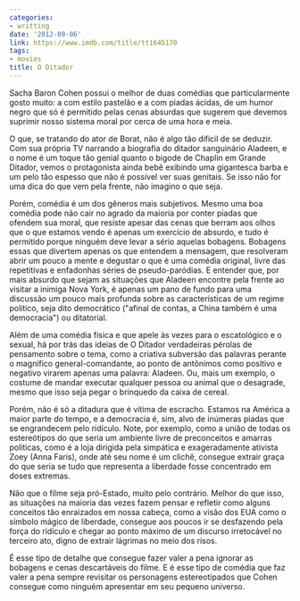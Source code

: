 ```yaml
---
categories:
- writting
date: '2012-09-06'
link: https://www.imdb.com/title/tt1645170
tags:
- movies
title: O Ditador
---
```


Sacha Baron Cohen possui o melhor de duas comédias que particularmente gosto muito: a com estilo pastelão e a com piadas ácidas, de um humor negro que só é permitido pelas cenas absurdas que sugerem que devemos suprimir nosso sistema moral por cerca de uma hora e meia.

O que, se tratando do ator de Borat, não é algo tão difícil de se deduzir. Com sua própria TV narrando a biografia do ditador sanguinário Aladeen, e o nome é um toque tão genial quanto o bigode de Chaplin em Grande Ditador, vemos o protagonista ainda bebê exibindo uma gigantesca barba e um pelo tão espesso que não é possível ver suas genitais. Se isso não for uma dica do que vem pela frente, não imagino o que seja.

Porém, comédia é um dos gêneros mais subjetivos. Mesmo uma boa comédia pode não cair no agrado da maioria por conter piadas que ofendem sua moral, que resiste apesar das cenas que berram aos olhos que o que estamos vendo é apenas um exercício de absurdo, e tudo é permitido porque ninguém deve levar a sério aquelas bobagens. Bobagens essas que divertem apenas os que entendem a mensagem, que resolveram abrir um pouco a mente e degustar o que é uma comédia original, livre das repetitivas e enfadonhas séries de pseudo-paródias. E entender que, por mais absurdo que sejam as situações que Aladeen encontre pela frente ao visitar a inimiga Nova York, é apenas um pano de fundo para uma discussão um pouco mais profunda sobre as características de um regime político, seja dito democrático ("afinal de contas, a China também é uma democracia") ou ditatorial.

Além de uma comédia física e que apele às vezes para o escatológico e o sexual, há por trás das ideias de O Ditador verdadeiras pérolas de pensamento sobre o tema, como a criativa subversão das palavras perante o magnífico general-comandante, ao ponto de antônimos como positivo e negativo virarem apenas uma palavra: Aladeen. Ou, mais um exemplo, o costume de mandar executar qualquer pessoa ou animal que o desagrade, mesmo que isso seja pegar o brinquedo da caixa de cereal.

Porém, não é só a ditadura que é vítima de escracho. Estamos na América a maior parte do tempo, e a democracia é, sim, alvo de inúmeras piadas que se engrandecem pelo ridículo. Note, por exemplo, como a união de todas os estereótipos do que seria um ambiente livre de preconceitos e amarras políticas, como é a loja dirigida pela simpática e exageradamente ativista Zoey (Anna Faris), onde até seu nome é um clichê, consegue extrair graça do que seria se tudo que representa a liberdade fosse concentrado em doses extremas.

Não que o filme seja pró-Estado, muito pelo contrário. Melhor do que isso, as situações na maioria das vezes fazem pensar e refletir como alguns conceitos tão enraizados em nossa cabeça, como a visão dos EUA como o símbolo mágico de liberdade, consegue aos poucos ir se desfazendo pela força do ridículo e chegar ao ponto máximo de um discurso irretocável no terceiro ato, digno de extrair lágrimas no meio dos risos.

É esse tipo de detalhe que consegue fazer valer a pena ignorar as bobagens e cenas descartáveis do filme. E é esse tipo de comédia que faz valer a pena sempre revisitar os personagens estereotipados que Cohen consegue como ninguém apresentar em seu pequeno universo.

